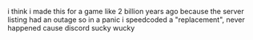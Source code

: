 i think i made this for a game like 2 billion years ago because the server listing had an outage so in a panic i speedcoded a "replacement", never happened cause discord sucky wucky
